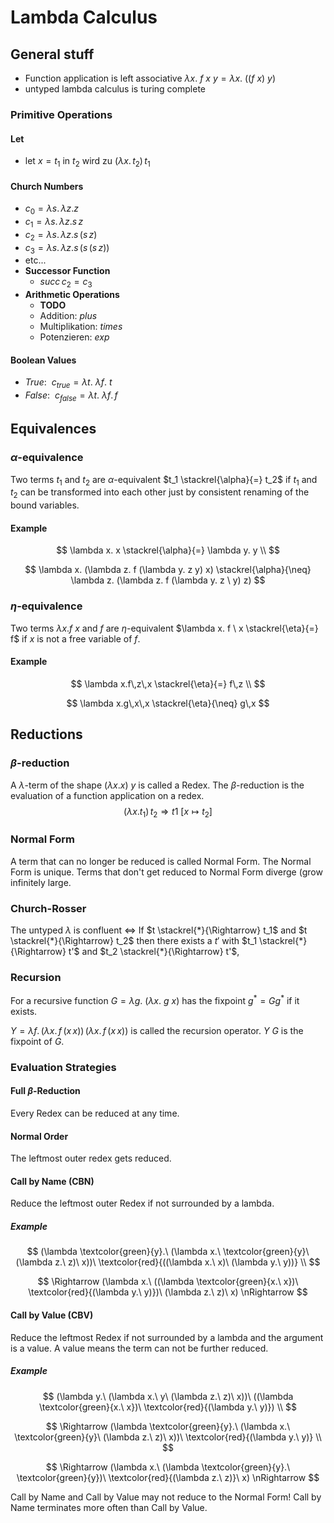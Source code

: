 # Lambda Calculus

## General stuff
- Function application is left associative $\lambda x.\ f\ x\ y = \lambda x.\ ((f\ x)\ y)$
- untyped lambda calculus is turing complete

### Primitive Operations

#### Let
- let $x = t_1$ in $t_2$ wird zu $(\lambda x.\,t_2)\,t_1$

#### Church Numbers
- $c_0 = \lambda s.\,\lambda z.z$
- $c_1 = \lambda s.\,\lambda z.s\,z$
- $c_2 = \lambda s.\,\lambda z.s\,(s\,z)$
- $c_3 = \lambda s.\,\lambda z.s\,(s\,(s\,z))$
- etc...
- **Successor Function**
    - $succ\,c_2=c_3$
- **Arithmetic Operations**
    - **TODO**
    - Addition: $plus$
    - Multiplikation: $times$
    - Potenzieren: $exp$

#### Boolean Values
- $True$: $\ c_{true} = \lambda t.\ \lambda f.\ t$
- $False$: $\ c_{false} = \lambda t.\ \lambda f.\,f$

## Equivalences

### $\alpha$-equivalence
Two terms $t_1$ and $t_2$ are $\alpha$-equivalent $t_1 \stackrel{\alpha}{=} t_2$ if $t_1$ and $t_2$ can be transformed into each other just by consistent renaming of the bound variables.

#### Example
$$
\lambda x. x \stackrel{\alpha}{=} \lambda y. y \\
$$

$$
\lambda x. (\lambda z. f (\lambda y. z y) x) \stackrel{\alpha}{\neq} \lambda z. (\lambda z. f (\lambda y. z \ y) z)
$$

### $\eta$-equivalence
Two terms $\lambda x. f \ x$ and $f$ are $\eta$-equivalent $\lambda x. f \ x \stackrel{\eta}{=} f$
if $x$ is not a free variable of $f$.

#### Example
$$
\lambda x.f\,z\,x \stackrel{\eta}{=} f\,z \\
$$

$$
\lambda x.g\,x\,x \stackrel{\eta}{\neq} g\,x
$$

## Reductions

### $\beta$-reduction
A $\lambda$-term of the shape $(\lambda x. x)\ y$ is called a Redex. The $\beta$-reduction is the
evaluation of a function application on a redex.
$$
(\lambda x. t_1)\,t_2 \Rightarrow t1\ [x \mapsto t_2]
$$

### Normal Form
A term that can no longer be reduced is called Normal Form. The Normal Form is unique. Terms that
don't get reduced to Normal Form diverge (grow infinitely large.

### Church-Rosser
The untyped $\lambda$ is confluent $\Leftrightarrow$ If $t \stackrel{*}{\Rightarrow} t_1$ and $t \stackrel{*}{\Rightarrow} t_2$ then there exists a $t'$ with $t_1 \stackrel{*}{\Rightarrow} t'$ and $t_2 \stackrel{*}{\Rightarrow} t'$,

### Recursion
For a recursive function $G = \lambda g.\ (\lambda x .\ g\ x)$ has the fixpoint $g^{*} = G g^{*}$ if it exists.

$Y = \lambda f.\,(\lambda x.\,f\,(x\,x))\,(\lambda x.\,f\,(x\,x))$ is called the recursion operator.
$Y\ G$ is the fixpoint of $G$.

### Evaluation Strategies

#### Full $\beta$-Reduction
Every Redex can be reduced at any time.

#### Normal Order
The leftmost outer redex gets reduced.

#### Call by Name (CBN)
Reduce the leftmost outer Redex if not surrounded by a lambda.

##### Example
$$
(\lambda \textcolor{green}{y}.\ (\lambda x.\ \textcolor{green}{y}\ (\lambda z.\ z)\ x))\ \textcolor{red}{((\lambda x.\ x)\ (\lambda y.\ y))} \\
$$

$$
\Rightarrow (\lambda x.\ ((\lambda \textcolor{green}{x.\ x})\ \textcolor{red}{(\lambda y.\ y)})\ (\lambda z.\ z)\ x) \nRightarrow
$$

#### Call by Value (CBV)
Reduce the leftmost Redex if not surrounded by a lambda and the argument is a value. A value means
the term can not be further reduced.

##### Example
$$
(\lambda y.\ (\lambda x.\ y\ (\lambda z.\ z)\ x))\ ((\lambda \textcolor{green}{x.\ x})\ \textcolor{red}{(\lambda y.\ y)}) \\
$$

$$
\Rightarrow (\lambda \textcolor{green}{y}.\ (\lambda x.\ \textcolor{green}{y}\ (\lambda z.\ z)\ x))\ \textcolor{red}{(\lambda y.\ y)} \\
$$

$$
\Rightarrow (\lambda x.\ (\lambda \textcolor{green}{y}.\ \textcolor{green}{y})\ \textcolor{red}{(\lambda z.\ z)}\ x) \nRightarrow
$$

Call by Name and Call by Value may not reduce to the Normal Form! Call by Name terminates more often than Call by Value.

